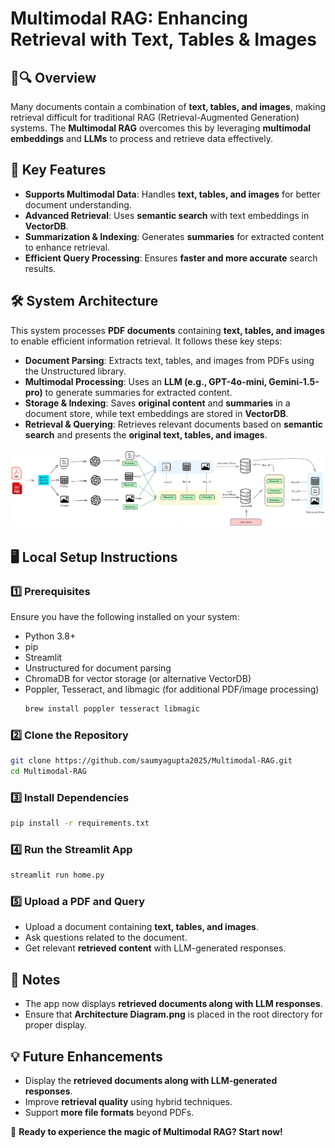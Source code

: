 # Multimodal RAG: Enhancing Retrieval with Text, Tables & Images

## 📄🔍 Overview
Many documents contain a combination of **text, tables, and images**, making retrieval difficult for traditional RAG (Retrieval-Augmented Generation) systems. The **Multimodal RAG** overcomes this by leveraging **multimodal embeddings** and **LLMs** to process and retrieve data effectively.

## 🚀 Key Features
- **Supports Multimodal Data**: Handles **text, tables, and images** for better document understanding.
- **Advanced Retrieval**: Uses **semantic search** with text embeddings in **VectorDB**.
- **Summarization & Indexing**: Generates **summaries** for extracted content to enhance retrieval.
- **Efficient Query Processing**: Ensures **faster and more accurate** search results.

## 🛠️ System Architecture
This system processes **PDF documents** containing **text, tables, and images** to enable efficient information retrieval. It follows these key steps:

- **Document Parsing**: Extracts text, tables, and images from PDFs using the Unstructured library.
- **Multimodal Processing**: Uses an **LLM (e.g., GPT-4o-mini, Gemini-1.5-pro)** to generate summaries for extracted content.
- **Storage & Indexing**: Saves **original content** and **summaries** in a document store, while text embeddings are stored in **VectorDB**.
- **Retrieval & Querying**: Retrieves relevant documents based on **semantic search** and presents the **original text, tables, and images**.

![Architecture Diagram](<Architecture Diagram.png>)

## 🖥️ Local Setup Instructions
### 1️⃣ Prerequisites
Ensure you have the following installed on your system:
- Python 3.8+
- pip
- Streamlit
- Unstructured for document parsing
- ChromaDB for vector storage (or alternative VectorDB)
- Poppler, Tesseract, and libmagic (for additional PDF/image processing)
  ```bash
  brew install poppler tesseract libmagic
  ```

### 2️⃣ Clone the Repository
```bash
git clone https://github.com/saumyagupta2025/Multimodal-RAG.git
cd Multimodal-RAG
```

### 3️⃣ Install Dependencies
```bash
pip install -r requirements.txt
```

### 4️⃣ Run the Streamlit App
```bash
streamlit run home.py
```

### 5️⃣ Upload a PDF and Query
- Upload a document containing **text, tables, and images**.
- Ask questions related to the document.
- Get relevant **retrieved content** with LLM-generated responses.

## 📌 Notes
- The app now displays **retrieved documents along with LLM responses**.
- Ensure that **Architecture Diagram.png** is placed in the root directory for proper display.

## 💡 Future Enhancements
- Display the **retrieved documents along with LLM-generated responses**.
- Improve **retrieval quality** using hybrid techniques.
- Support **more file formats** beyond PDFs.

🔎 **Ready to experience the magic of Multimodal RAG? Start now!**

